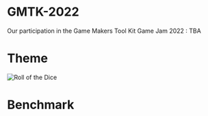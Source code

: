 # GMTK-2022
Our participation in the Game Makers Tool Kit Game Jam 2022 : TBA

# Theme
![Roll of the Dice](https://img.itch.zone/aW1nLzk0NTkwMDcucG5n/original/ZK4O1T.png)

# Benchmark
